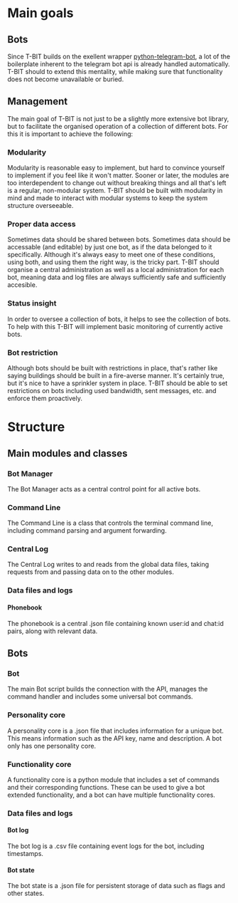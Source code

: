 # Main goals

## Bots
Since T-BIT builds on the exellent wrapper [python-telegram-bot](https://python-telegram-bot.org/), a lot of the boilerplate inherent to the telegram bot api is already handled automatically. T-BIT should to extend this mentality, while making sure that functionality does not become unavailable or buried.

## Management
The main goal of T-BIT is not just to be a slightly more extensive bot library, but to facilitate the organised operation of a collection of different bots. For this it is important to achieve the following:

### Modularity
Modularity is reasonable easy to implement, but hard to convince yourself to implement if you feel like it won't matter. Sooner or later, the modules are too interdependent to change out without breaking things and all that's left is a regular, non-modular system. T-BIT should be built with modularity in mind and made to interact with modular systems to keep the system structure overseeable.

### Proper data access
Sometimes data should be shared between bots. Sometimes data should be accessable (and editable) by just one bot, as if the data belonged to it specifically. Although it's always easy to meet one of these conditions, using both, and using them the right way, is the tricky part. T-BIT should organise a central administration as well as a local administration for each bot, meaning data and log files are always sufficiently safe and sufficiently accesible.

### Status insight
In order to oversee a collection of bots, it helps to see the collection of bots. To help with this T-BIT will implement basic monitoring of currently active bots.

### Bot restriction
Although bots should be built with restrictions in place, that's rather like saying buildings should be built in a fire-averse manner. It's certainly true, but it's nice to have a sprinkler system in place. T-BIT should be able to set restrictions on bots including used bandwidth, sent messages, etc. and enforce them proactively.

# Structure
## Main modules and classes
### Bot Manager
The Bot Manager acts as a central control point for all active bots.

### Command Line
The Command Line is a class that controls the terminal command line, including command parsing and argument forwarding.

### Central Log
The Central Log writes to and reads from the global data files, taking requests from and passing data on to the other modules.

### Data files and logs
#### Phonebook
The phonebook is a central .json file containing known user:id and chat:id pairs, along with relevant data.

## Bots
### Bot
The main Bot script builds the connection with the API, manages the command handler and includes some universal bot commands.

### Personality core
A personality core is a .json file that includes information for a unique bot. This means information such as the API key, name and description. A bot only has one personality core.

### Functionality core
A functionality core is a python module that includes a set of commands and their corresponding functions. These can be used to give a bot extended functionality, and a bot can have multiple functionality cores.

### Data files and logs
#### Bot log
The bot log is a .csv file containing event logs for the bot, including timestamps.

#### Bot state
The bot state is a .json file for persistent storage of data such as flags and other states.